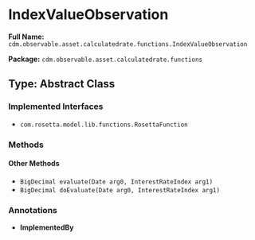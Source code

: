 # IndexValueObservation

**Full Name:** `cdm.observable.asset.calculatedrate.functions.IndexValueObservation`

**Package:** `cdm.observable.asset.calculatedrate.functions`

## Type: Abstract Class

### Implemented Interfaces

- `com.rosetta.model.lib.functions.RosettaFunction`

### Methods

#### Other Methods

- `BigDecimal evaluate(Date arg0, InterestRateIndex arg1)`
- `BigDecimal doEvaluate(Date arg0, InterestRateIndex arg1)`

### Annotations

- **ImplementedBy**

